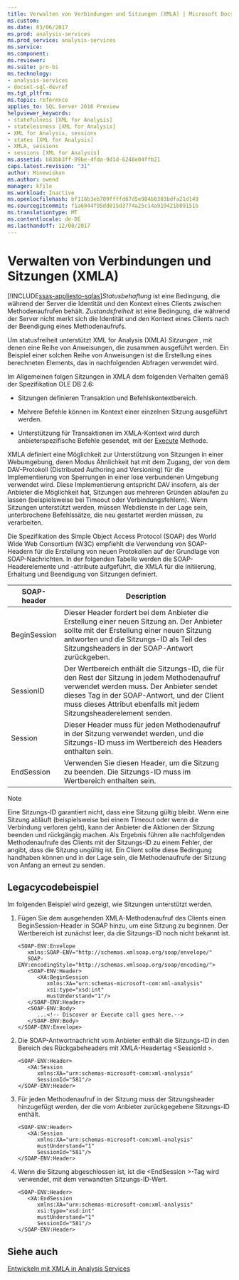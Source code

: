 ```yaml
---
title: Verwalten von Verbindungen und Sitzungen (XMLA) | Microsoft Docs
ms.custom: 
ms.date: 03/06/2017
ms.prod: analysis-services
ms.prod_service: analysis-services
ms.service: 
ms.component: 
ms.reviewer: 
ms.suite: pro-bi
ms.technology:
- analysis-services
- docset-sql-devref
ms.tgt_pltfrm: 
ms.topic: reference
applies_to: SQL Server 2016 Preview
helpviewer_keywords:
- statefulness [XML for Analysis]
- statelessness [XML for Analysis]
- XML for Analysis, sessions
- states [XML for Analysis]
- XMLA, sessions
- sessions [XML for Analysis]
ms.assetid: b83bb3ff-09be-4fda-9d1d-6248e04ffb21
caps.latest.revision: "31"
author: Minewiskan
ms.author: owend
manager: kfile
ms.workload: Inactive
ms.openlocfilehash: bf118b3eb709ffffd67d5e984b0303bdfa21d149
ms.sourcegitcommit: f1a6944f95dd015d3774a25c14a919421b09151b
ms.translationtype: MT
ms.contentlocale: de-DE
ms.lasthandoff: 12/08/2017
---
```

# <a name="managing-connections-and-sessions-xmla"></a>Verwalten von Verbindungen und Sitzungen (XMLA)
[!INCLUDE[ssas-appliesto-sqlas](../../includes/ssas-appliesto-sqlas.md)]*Statusbehaftung* ist eine Bedingung, die während der Server die Identität und den Kontext eines Clients zwischen Methodenaufrufen behält. *Zustandsfreiheit* ist eine Bedingung, die während der Server nicht merkt sich die Identität und den Kontext eines Clients nach der Beendigung eines Methodenaufrufs.  
  
 Um statusfreiheit unterstützt XML for Analysis (XMLA) *Sitzungen* , mit denen eine Reihe von Anweisungen, die zusammen ausgeführt werden. Ein Beispiel einer solchen Reihe von Anweisungen ist die Erstellung eines berechneten Elements, das in nachfolgenden Abfragen verwendet wird.  
  
 Im Allgemeinen folgen Sitzungen in XMLA dem folgenden Verhalten gemäß der Spezifikation OLE DB 2.6:  
  
-   Sitzungen definieren Transaktion und Befehlskontextbereich.  
  
-   Mehrere Befehle können im Kontext einer einzelnen Sitzung ausgeführt werden.  
  
-   Unterstützung für Transaktionen im XMLA-Kontext wird durch anbieterspezifische Befehle gesendet, mit der [Execute](../../analysis-services/xmla/xml-elements-methods-execute.md) Methode.  
  
 XMLA definiert eine Möglichkeit zur Unterstützung von Sitzungen in einer Webumgebung, deren Modus Ähnlichkeit hat mit dem Zugang, der von dem DAV-Protokoll (Distributed Authoring and Versioning) für die Implementierung von Sperrungen in einer lose verbundenen Umgebung verwendet wird. Diese Implementierung entspricht DAV insofern, als der Anbieter die Möglichkeit hat, Sitzungen aus mehreren Gründen ablaufen zu lassen (beispielsweise bei Timeout oder Verbindungsfehlern). Wenn Sitzungen unterstützt werden, müssen Webdienste in der Lage sein, unterbrochene Befehlssätze, die neu gestartet werden müssen, zu verarbeiten.  
  
 Die Spezifikation des Simple Object Access Protocol (SOAP) des World Wide Web Consortium (W3C) empfiehlt die Verwendung von SOAP-Headern für die Erstellung von neuen Protokollen auf der Grundlage von SOAP-Nachrichten. In der folgenden Tabelle werden die SOAP-Headerelemente und -attribute aufgeführt, die XMLA für die Initiierung, Erhaltung und Beendigung von Sitzungen definiert.  
  
|SOAP-header|Description|  
|-----------------|-----------------|  
|BeginSession|Dieser Header fordert bei dem Anbieter die Erstellung einer neuen Sitzung an. Der Anbieter sollte mit der Erstellung einer neuen Sitzung antworten und die Sitzungs-ID als Teil des Sitzungsheaders in der SOAP-Antwort zurückgeben.|  
|SessionID|Der Wertbereich enthält die Sitzungs-ID, die für den Rest der Sitzung in jedem Methodenaufruf verwendet werden muss. Der Anbieter sendet dieses Tag in der SOAP-Antwort, und der Client muss dieses Attribut ebenfalls mit jedem Sitzungsheaderelement senden.|  
|Session|Dieser Header muss für jeden Methodenaufruf in der Sitzung verwendet werden, und die Sitzungs-ID muss im Wertbereich des Headers enthalten sein.|  
|EndSession|Verwenden Sie diesen Header, um die Sitzung zu beenden. Die Sitzungs-ID muss im Wertbereich enthalten sein.|  
  
> [!NOTE]  
>  Eine Sitzungs-ID garantiert nicht, dass eine Sitzung gültig bleibt. Wenn eine Sitzung abläuft (beispielsweise bei einem Timeout oder wenn die Verbindung verloren geht), kann der Anbieter die Aktionen der Sitzung beenden und rückgängig machen. Als Ergebnis führen alle nachfolgenden Methodenaufrufe des Clients mit der Sitzungs-ID zu einem Fehler, der angibt, dass die Sitzung ungültig ist. Ein Client sollte diese Bedingung handhaben können und in der Lage sein, die Methodenaufrufe der Sitzung von Anfang an erneut zu senden.  
  
## <a name="legacy-code-example"></a>Legacycodebeispiel  
 Im folgenden Beispiel wird gezeigt, wie Sitzungen unterstützt werden.  
  
1.  Fügen Sie dem ausgehenden XMLA-Methodenaufruf des Clients einen BeginSession-Header in SOAP hinzu, um eine Sitzung zu beginnen. Der Wertbereich ist zunächst leer, da die Sitzungs-ID noch nicht bekannt ist.  
  
    ```  
    <SOAP-ENV:Envelope  
       xmlns:SOAP-ENV="http://schemas.xmlsoap.org/soap/envelope/"  
       SOAP-ENV:encodingStyle="http://schemas.xmlsoap.org/soap/encoding/">  
       <SOAP-ENV:Header>  
          <XA:BeginSession  
             xmlns:XA="urn:schemas-microsoft-com:xml-analysis"  
             xsi:type="xsd:int"  
             mustUnderstand="1"/>  
       </SOAP-ENV:Header>  
       <SOAP-ENV:Body>  
          ...<!-- Discover or Execute call goes here.-->  
       </SOAP-ENV:Body>  
    </SOAP-ENV:Envelope>  
    ```  
  
2.  Die SOAP-Antwortnachricht vom Anbieter enthält die Sitzungs-ID in den Bereich des Rückgabeheaders mit XMLA-Headertag \<SessionId >.  
  
    ```  
    <SOAP-ENV:Header>  
       <XA:Session  
          xmlns:XA="urn:schemas-microsoft-com:xml-analysis"  
          SessionId="581"/>  
    </SOAP-ENV:Header>  
    ```  
  
3.  Für jeden Methodenaufruf in der Sitzung muss der Sitzungsheader hinzugefügt werden, der die vom Anbieter zurückgegebene Sitzungs-ID enthält.  
  
    ```  
    <SOAP-ENV:Header>  
       <XA:Session  
          xmlns:XA="urn:schemas-microsoft-com:xml-analysis"  
          mustUnderstand="1"  
          SessionId="581"/>  
    </SOAP-ENV:Header>  
    ```  
  
4.  Wenn die Sitzung abgeschlossen ist, ist die \<EndSession >-Tag wird verwendet, mit dem verwandten Sitzungs-ID-Wert.  
  
    ```  
    <SOAP-ENV:Header>  
       <XA:EndSession  
          xmlns:XA="urn:schemas-microsoft-com:xml-analysis"  
          xsi:type="xsd:int"  
          mustUnderstand="1"  
          SessionId="581"/>  
    </SOAP-ENV:Header>  
    ```  
  
## <a name="see-also"></a>Siehe auch  
 [Entwickeln mit XMLA in Analysis Services](../../analysis-services/multidimensional-models-scripting-language-assl-xmla/developing-with-xmla-in-analysis-services.md)  
  
  
